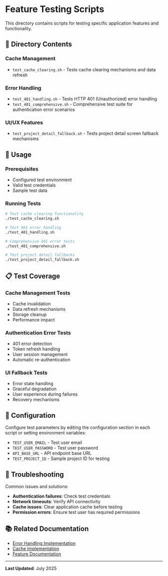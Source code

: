# Feature Testing Scripts

This directory contains scripts for testing specific application features and functionality.

## 📁 Directory Contents

### Cache Management
- `test_cache_clearing.sh` - Tests cache clearing mechanisms and data refresh

### Error Handling
- `test_401_handling.sh` - Tests HTTP 401 (Unauthorized) error handling
- `test_401_comprehensive.sh` - Comprehensive test suite for authentication error scenarios

### UI/UX Features
- `test_project_detail_fallback.sh` - Tests project detail screen fallback mechanisms

## 🚀 Usage

### Prerequisites
- Configured test environment
- Valid test credentials
- Sample test data

### Running Tests
```bash
# Test cache clearing functionality
./test_cache_clearing.sh

# Test 401 error handling
./test_401_handling.sh

# Comprehensive 401 error tests
./test_401_comprehensive.sh

# Test project detail fallbacks
./test_project_detail_fallback.sh
```

## 📋 Test Coverage

### Cache Management Tests
- Cache invalidation
- Data refresh mechanisms
- Storage cleanup
- Performance impact

### Authentication Error Tests
- 401 error detection
- Token refresh handling
- User session management
- Automatic re-authentication

### UI Fallback Tests
- Error state handling
- Graceful degradation
- User experience during failures
- Recovery mechanisms

## 🔧 Configuration

Configure test parameters by editing the configuration section in each script or setting environment variables:

- `TEST_USER_EMAIL` - Test user email
- `TEST_USER_PASSWORD` - Test user password
- `API_BASE_URL` - API endpoint base URL
- `TEST_PROJECT_ID` - Sample project ID for testing

## 🐛 Troubleshooting

Common issues and solutions:
- **Authentication failures**: Check test credentials
- **Network timeouts**: Verify API connectivity
- **Cache issues**: Clear application cache before testing
- **Permission errors**: Ensure test user has required permissions

## 📚 Related Documentation

- [Error Handling Implementation](../../../docs/archived/completed-implementations/ERROR_HANDLING_FINAL_SUMMARY.md)
- [Cache Implementation](../../../docs/archived/completed-implementations/CACHE_CLEARING_IMPLEMENTATION.md)
- [Feature Documentation](../../../docs/features/)

---

**Last Updated**: July 2025
